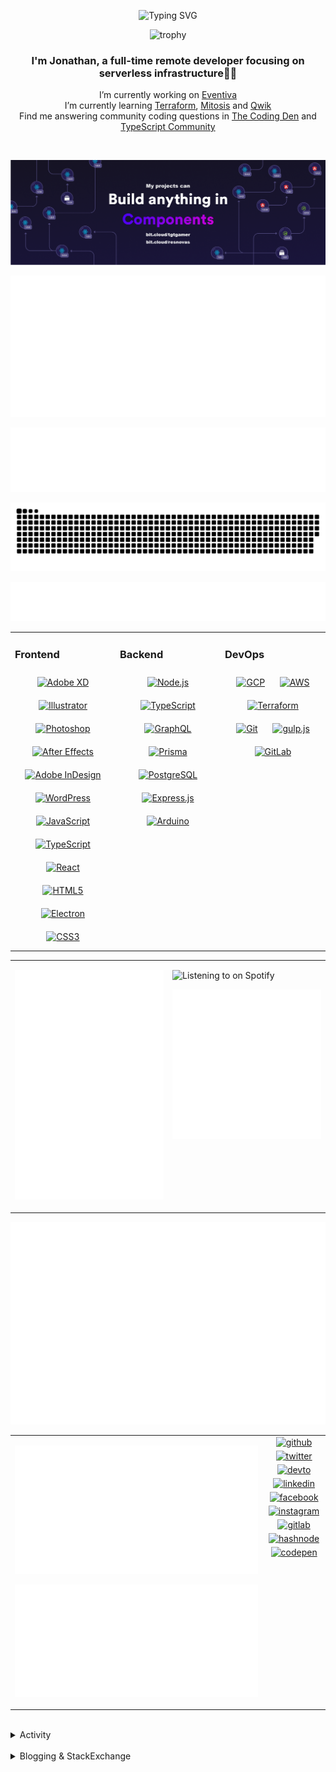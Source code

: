 <div align="center">

![Typing SVG](https://readme-typing-svg.demolab.com?font=Fira+Code&pause=1000&color=1AA9F7¢er=true&vCenter=true&width=275&lines=%3C+%F0%9F%91%8B+Hola%2C+World!+%3E;%3C+%F0%9F%91%8B+Hello%2C+World!+%3E;%3C+%F0%9F%91%8B+Bonjour%2C+World!+%3E;%3C+%F0%9F%91%8B+Welcome%2C+World+%3E)

</div>

<div align="center">

![trophy](https://github-profile-trophy.vercel.app/?username=tgtgamer&no-bg=true&no-frame=true&column=-1&margin-w=15)

</div>  
  
<div align="center">
  
###  I'm Jonathan, a full-time remote developer focusing on serverless infrastructure👨‍💻

I’m currently working on [Eventiva](https://github.com/eventiva/eventiva) </br>
I’m currently learning [Terraform](https://www.terraform.io/), [Mitosis](https://mitosis.builder.io/) and [Qwik](https://qwik.builder.io/) </br>
Find me answering community coding questions in [The Coding Den](https://discord.com/invite/code) and [TypeScript Community](https://discord.gg/typescript)

</div>
<br/>

<div align="center">

[![bit.cloud](./assets/Bit.cloud.png)](https://bit.cloud/tgtgamer)

</div>

<div align="center">

![Metrics](metrics/section-intro.svg)

</div>

<div align="center">

![Metrics](metrics/section-habbits.svg)

<picture>
  <source media="(prefers-color-scheme: dark)" srcset="games/github-snake-dark.svg" />
  <source media="(prefers-color-scheme: light)" srcset="games/github-snake.svg" />
  <img alt="github-snake" src="games/github-snake.svg" />
</picture>

![Metrics](metrics/section-languages.svg)

</div>

<table><tr><td valign="top" width="33%">

### Frontend

<div align="center">  
<a href="https://www.adobe.com/in/products/xd.html" target="_blank"><img style="margin: 10px" src="https://profilinator.rishav.dev/skills-assets/adobexd.png" alt="Adobe XD" height="50" /></a>  
<a href="https://www.adobe.com/in/products/illustrator.html" target="_blank"><img style="margin: 10px" src="https://profilinator.rishav.dev/skills-assets/adobe_illustrator-icon.svg" alt="Illustrator" height="50" /></a>  
<a href="https://www.adobe.com/in/products/photoshop.html" target="_blank"><img style="margin: 10px" src="https://profilinator.rishav.dev/skills-assets/photoshop-plain.svg" alt="Photoshop" height="50" /></a>  
<a href="https://www.adobe.com/in/products/aftereffects.html" target="_blank"><img style="margin: 10px" src="https://profilinator.rishav.dev/skills-assets/aftereffects.png" alt="After Effects" height="50" /></a>  
<a href="https://www.adobe.com/in/products/indesign.html" target="_blank"><img style="margin: 10px" src="https://profilinator.rishav.dev/skills-assets/adobeindesign.svg" alt="Adobe InDesign" height="50" /></a>  
<a href="https://wordpress.com/" target="_blank"><img style="margin: 10px" src="https://profilinator.rishav.dev/skills-assets/wordpress.png" alt="WordPress" height="50" /></a>  
<a href="https://www.javascript.com/" target="_blank"><img style="margin: 10px" src="https://profilinator.rishav.dev/skills-assets/javascript-original.svg" alt="JavaScript" height="50" /></a>  
<a href="https://www.typescriptlang.org/" target="_blank"><img style="margin: 10px" src="https://profilinator.rishav.dev/skills-assets/typescript-original.svg" alt="TypeScript" height="50" /></a>  
<a href="https://reactjs.org/" target="_blank"><img style="margin: 10px" src="https://profilinator.rishav.dev/skills-assets/react-original-wordmark.svg" alt="React" height="50" /></a>  
<a href="https://en.wikipedia.org/wiki/HTML5" target="_blank"><img style="margin: 10px" src="https://profilinator.rishav.dev/skills-assets/html5-original-wordmark.svg" alt="HTML5" height="50" /></a>  
<a href="https://www.electronjs.org/" target="_blank"><img style="margin: 10px" src="https://profilinator.rishav.dev/skills-assets/electron-original.svg" alt="Electron" height="50" /></a>  
<a href="https://www.w3schools.com/css/" target="_blank"><img style="margin: 10px" src="https://profilinator.rishav.dev/skills-assets/css3-original-wordmark.svg" alt="CSS3" height="50" /></a>  
</div>

</td><td valign="top" width="33%">

### Backend

<div align="center">  
<a href="https://nodejs.org/" target="_blank"><img style="margin: 10px" src="https://profilinator.rishav.dev/skills-assets/nodejs-original-wordmark.svg" alt="Node.js" height="50" /></a>  
<a href="https://www.typescriptlang.org/" target="_blank"><img style="margin: 10px" src="https://profilinator.rishav.dev/skills-assets/typescript-original.svg" alt="TypeScript" height="50" /></a>  
<a href="https://graphql.org/" target="_blank"><img style="margin: 10px" src="https://profilinator.rishav.dev/skills-assets/graphql.png" alt="GraphQL" height="50" /></a>  
<a href="https://www.prisma.io/" target="_blank"><img style="margin: 10px" src="https://profilinator.rishav.dev/skills-assets/prisma.png" alt="Prisma" height="50" /></a>  
<a href="https://www.postgresql.org/" target="_blank"><img style="margin: 10px" src="https://profilinator.rishav.dev/skills-assets/postgresql-original-wordmark.svg" alt="PostgreSQL" height="50" /></a>  
<a href="https://expressjs.com/" target="_blank"><img style="margin: 10px" src="https://profilinator.rishav.dev/skills-assets/express-original-wordmark.svg" alt="Express.js" height="50" /></a>  
<a href="https://www.arduino.cc/" target="_blank"><img style="margin: 10px" src="https://profilinator.rishav.dev/skills-assets/arduino.png" alt="Arduino" height="50" /></a>  
</div>

</td><td valign="top" width="33%">

### DevOps

<div align="center">  
<a href="https://cloud.google.com/" target="_blank"><img style="margin: 10px" src="https://profilinator.rishav.dev/skills-assets/google_cloud-icon.svg" alt="GCP" height="50" /></a>  
<a href="https://aws.amazon.com/" target="_blank"><img style="margin: 10px" src="https://profilinator.rishav.dev/skills-assets/amazonwebservices-original-wordmark.svg" alt="AWS" height="50" /></a>  
<a href="https://www.terraform.io/" target="_blank"><img style="margin: 10px" src="https://profilinator.rishav.dev/skills-assets/terraformio-icon.svg" alt="Terraform" height="50" /></a>  
<a href="https://github.com/" target="_blank"><img style="margin: 10px" src="https://profilinator.rishav.dev/skills-assets/git-scm-icon.svg" alt="Git" height="50" /></a>  
<a href="https://gulpjs.com/" target="_blank"><img style="margin: 10px" src="https://profilinator.rishav.dev/skills-assets/gulp-plain.svg" alt="gulp.js" height="50" /></a>  
<a href="https://about.gitlab.com/" target="_blank"><img style="margin: 10px" src="https://profilinator.rishav.dev/skills-assets/gitlab.svg" alt="GitLab" height="50" /></a>  
</div>

</td></tr></table>

<table style="border: none;"><tr style="border: none;"><td valign="top" width="50%" style="border: none;">

![Metrics](metrics/section-sponsors.svg)

</td><td valign="top" width="50%" style="border: none;">

![Listening to on Spotify](https://spotify-github-profile.vercel.app/api/view?uid=21xc6lko2t6sn466piiwtnhuq&cover_image=true&theme=novatorem&bar_color_cover=true)

![Metrics](metrics/section-leetcode.svg)

</td></tr></table>

![Metrics](metrics/section-achievements.svg)


<table style="border: none;"><tr style="border: none;"><td valign="top" width="80%" style="border: none;">

![Metrics](metrics/section-code.svg)

![Metrics](metrics/section-followup.svg)


</td><td valign="top" width="20%" style="border: none;">

<div align="center">

<a href="https://github.com/TGTGamer" target="_blank">
<img src=https://img.shields.io/badge/github-%2324292e.svg?&style=for-the-badge&logo=github&logoColor=white alt=github style="margin-bottom: 5px;" />
</a>

<a href="https://twitter.com/TGTGamer" target="_blank">
<img src=https://img.shields.io/badge/twitter-%2300acee.svg?&style=for-the-badge&logo=twitter&logoColor=white alt=twitter style="margin-bottom: 5px;" />
</a>

<a href="https://dev.to/TGTGamer" target="_blank">
<img src=https://img.shields.io/badge/dev.to-%2308090A.svg?&style=for-the-badge&logo=dev.to&logoColor=white alt=devto style="margin-bottom: 5px;" />
</a>

<a href="https://linkedin.com/in/tgtgamer" target="_blank">
<img src=https://img.shields.io/badge/linkedin-%231E77B5.svg?&style=for-the-badge&logo=linkedin&logoColor=white alt=linkedin style="margin-bottom: 5px;" />
</a>

<a href="https://www.facebook.com/jonathanstevens144" target="_blank">
<img src=https://img.shields.io/badge/facebook-%232E87FB.svg?&style=for-the-badge&logo=facebook&logoColor=white alt=facebook style="margin-bottom: 5px;" />
</a>

<a href="https://instagram.com/tgtgamer" target="_blank">
<img src=https://img.shields.io/badge/instagram-%23000000.svg?&style=for-the-badge&logo=instagram&logoColor=white alt=instagram style="margin-bottom: 5px;" />
</a>

<a href="https://gitlab.com/TGTGamer" target="_blank">
<img src=https://img.shields.io/badge/gitlab-330F63.svg?&style=for-the-badge&logo=gitlab&logoColor=white alt=gitlab style="margin-bottom: 5px;" />
</a>

<a href="https://hashnode.com/@TGTGamer" target="_blank">
<img src=https://img.shields.io/badge/hashnode-%232962FF.svg?&style=for-the-badge&logo=hashnode&logoColor=white alt=hashnode style="margin-bottom: 5px;" />
</a>

<a href="https://codepen.com/TGTGamer" target="_blank">
<img src=https://img.shields.io/badge/codepen-%23131417.svg?&style=for-the-badge&logo=codepen&logoColor=white alt=codepen style="margin-bottom: 5px;" />
</a>  
</div>

</td></tr></table>

<br/>

<details><summary> Activity </summary>
  
<table><tr><td valign="top" width="50%">

<!--START_SECTION:activity-->

1. ❌ Reopened PR [#4](https://github.com/Eventiva/bit-init/pull/4) in [Eventiva/bit-init](https://github.com/Eventiva/bit-init)
2. 💪 Opened PR [#5](https://github.com/bit-tasks/init/pull/5) in [bit-tasks/init](https://github.com/bit-tasks/init)
3. ❌ Closed PR [#4](https://github.com/Eventiva/bit-init/pull/4) in [Eventiva/bit-init](https://github.com/Eventiva/bit-init)
4. 🎉 Merged PR [#3](https://github.com/Eventiva/bit-init/pull/3) in [Eventiva/bit-init](https://github.com/Eventiva/bit-init)
5. 💪 Opened PR [#3](https://github.com/Eventiva/bit-init/pull/3) in [Eventiva/bit-init](https://github.com/Eventiva/bit-init)
6. ❌ Closed PR [#4](https://github.com/bit-tasks/init/pull/4) in [bit-tasks/init](https://github.com/bit-tasks/init)
7. 💪 Opened PR [#4](https://github.com/bit-tasks/init/pull/4) in [bit-tasks/init](https://github.com/bit-tasks/init)
8. 🎉 Merged PR [#2](https://github.com/Eventiva/bit-init/pull/2) in [Eventiva/bit-init](https://github.com/Eventiva/bit-init)
9. 💪 Opened PR [#2](https://github.com/Eventiva/bit-init/pull/2) in [Eventiva/bit-init](https://github.com/Eventiva/bit-init)
10. 💪 Opened PR [#535](https://github.com/Eventiva/Eventiva/pull/535) in [Eventiva/Eventiva](https://github.com/Eventiva/Eventiva)
11. 💪 Opened PR [#534](https://github.com/Eventiva/Eventiva/pull/534) in [Eventiva/Eventiva](https://github.com/Eventiva/Eventiva)
12. 🎉 Merged PR [#533](https://github.com/Eventiva/Eventiva/pull/533) in [Eventiva/Eventiva](https://github.com/Eventiva/Eventiva)
13. 💪 Opened PR [#533](https://github.com/Eventiva/Eventiva/pull/533) in [Eventiva/Eventiva](https://github.com/Eventiva/Eventiva)
14. 🎉 Merged PR [#531](https://github.com/Eventiva/Eventiva/pull/531) in [Eventiva/Eventiva](https://github.com/Eventiva/Eventiva)
15. 💪 Opened PR [#531](https://github.com/Eventiva/Eventiva/pull/531) in [Eventiva/Eventiva](https://github.com/Eventiva/Eventiva)
16. ❌ Closed PR [#530](https://github.com/Eventiva/Eventiva/pull/530) in [Eventiva/Eventiva](https://github.com/Eventiva/Eventiva)
17. ❌ Closed PR [#529](https://github.com/Eventiva/Eventiva/pull/529) in [Eventiva/Eventiva](https://github.com/Eventiva/Eventiva)
18. ❌ Closed PR [#528](https://github.com/Eventiva/Eventiva/pull/528) in [Eventiva/Eventiva](https://github.com/Eventiva/Eventiva)
19. ❌ Closed PR [#527](https://github.com/Eventiva/Eventiva/pull/527) in [Eventiva/Eventiva](https://github.com/Eventiva/Eventiva)
20. ❌ Closed PR [#526](https://github.com/Eventiva/Eventiva/pull/526) in [Eventiva/Eventiva](https://github.com/Eventiva/Eventiva)
21. ❌ Closed PR [#521](https://github.com/Eventiva/Eventiva/pull/521) in [Eventiva/Eventiva](https://github.com/Eventiva/Eventiva)
22. ❌ Closed PR [#523](https://github.com/Eventiva/Eventiva/pull/523) in [Eventiva/Eventiva](https://github.com/Eventiva/Eventiva)
23. ❌ Closed PR [#522](https://github.com/Eventiva/Eventiva/pull/522) in [Eventiva/Eventiva](https://github.com/Eventiva/Eventiva)
24. ❌ Closed PR [#520](https://github.com/Eventiva/Eventiva/pull/520) in [Eventiva/Eventiva](https://github.com/Eventiva/Eventiva)
25. ❌ Closed PR [#519](https://github.com/Eventiva/Eventiva/pull/519) in [Eventiva/Eventiva](https://github.com/Eventiva/Eventiva)
26. 🎉 Merged PR [#524](https://github.com/Eventiva/Eventiva/pull/524) in [Eventiva/Eventiva](https://github.com/Eventiva/Eventiva)
27. 💪 Opened PR [#524](https://github.com/Eventiva/Eventiva/pull/524) in [Eventiva/Eventiva](https://github.com/Eventiva/Eventiva)
28. 🎉 Merged PR [#518](https://github.com/Eventiva/Eventiva/pull/518) in [Eventiva/Eventiva](https://github.com/Eventiva/Eventiva)
29. 🎉 Merged PR [#517](https://github.com/Eventiva/Eventiva/pull/517) in [Eventiva/Eventiva](https://github.com/Eventiva/Eventiva)
30. 💪 Opened PR [#517](https://github.com/Eventiva/Eventiva/pull/517) in [Eventiva/Eventiva](https://github.com/Eventiva/Eventiva)
31. 🎉 Merged PR [#511](https://github.com/Eventiva/Eventiva/pull/511) in [Eventiva/Eventiva](https://github.com/Eventiva/Eventiva)
32. ❌ Closed PR [#514](https://github.com/Eventiva/Eventiva/pull/514) in [Eventiva/Eventiva](https://github.com/Eventiva/Eventiva)
33. ❌ Closed PR [#508](https://github.com/Eventiva/Eventiva/pull/508) in [Eventiva/Eventiva](https://github.com/Eventiva/Eventiva)
34. ❌ Closed PR [#503](https://github.com/Eventiva/Eventiva/pull/503) in [Eventiva/Eventiva](https://github.com/Eventiva/Eventiva)
<!--END_SECTION:activity-->

</td></tr></table></details>

<br/>

<details>
 <summary> Blogging & StackExchange </summary>
  
<!-- BLOG-POST-LIST:START -->
- [PDF-Lib - React Native - Embed Images - image.scaleToFit Error Thrown](https://stackoverflow.com/questions/75745732/pdf-lib-react-native-embed-images-image-scaletofit-error-thrown)
- [Tensorflow React - Error: modelWeightsID must be a number or number array when import](https://stackoverflow.com/questions/74309939/tensorflow-react-error-modelweightsid-must-be-a-number-or-number-array-when-i)
- [Answer by Jonathan Stevens for Fetch status on audio stream - HTTP Response](https://stackoverflow.com/questions/67752301/fetch-status-on-audio-stream-http-response/67757137#67757137)
- [Fetch status on audio stream - HTTP Response](https://stackoverflow.com/questions/67752301/fetch-status-on-audio-stream-http-response)
- [Github Actions detect author_association](https://stackoverflow.com/questions/63188674/github-actions-detect-author-association)
- [Answer by Jonathan Stevens for React styling - Overflow issues - Expo &amp; Electron single workflow](https://stackoverflow.com/questions/59939824/react-styling-overflow-issues-expo-electron-single-workflow/59941715#59941715)
- [React styling - Overflow issues - Expo &amp; Electron single workflow](https://stackoverflow.com/questions/59939824/react-styling-overflow-issues-expo-electron-single-workflow)
- [React WebkitAppRegion Warnings](https://stackoverflow.com/questions/59870837/react-webkitappregion-warnings)
- [Dialogflow &amp; Express -- Fulfilment](https://stackoverflow.com/questions/57964582/dialogflow-express-fulfilment)
- [Answer by Jonathan Stevens for SVG Changing specific colour - CSS &amp; JS](https://stackoverflow.com/questions/51461082/svg-changing-specific-colour-css-js/51467484#51467484)
- [SVG Changing specific colour - CSS &amp; JS](https://stackoverflow.com/questions/51461082/svg-changing-specific-colour-css-js)
- [Complex Wireframe to solid for use in Autodesk 2018](https://stackoverflow.com/questions/47948929/complex-wireframe-to-solid-for-use-in-autodesk-2018)
- [Cookie based Redirection using Javascript](https://stackoverflow.com/questions/47686107/cookie-based-redirection-using-javascript)
- [How to make the bot know if its messaged someone before? C# based SteamBot](https://stackoverflow.com/questions/44035406/how-to-make-the-bot-know-if-its-messaged-someone-before-c-sharp-based-steambot)
- [How to convert fs:path to variable](https://stackoverflow.com/questions/43879791/how-to-convert-fspath-to-variable)
<!-- BLOG-POST-LIST:END -->
  
</details>
<br />
